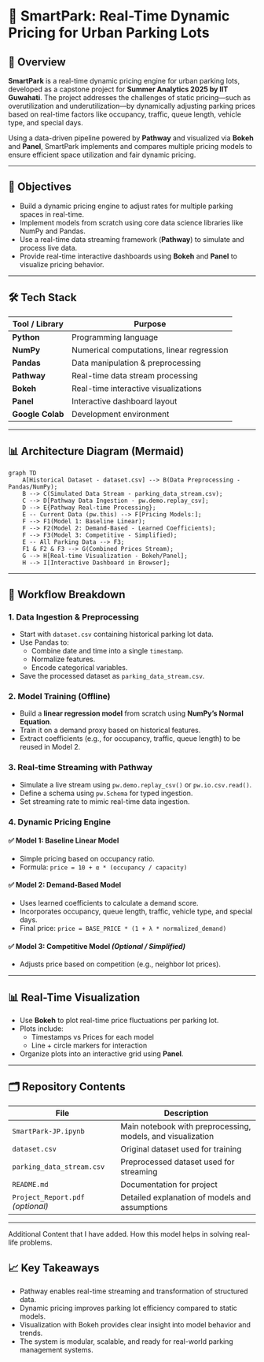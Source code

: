 # 🚗 SmartPark: Real-Time Dynamic Pricing for Urban Parking Lots

## 📄 Overview

**SmartPark** is a real-time dynamic pricing engine for urban parking lots, developed as a capstone project for **Summer Analytics 2025 by IIT Guwahati**. The project addresses the challenges of static pricing—such as overutilization and underutilization—by dynamically adjusting parking prices based on real-time factors like occupancy, traffic, queue length, vehicle type, and special days.

Using a data-driven pipeline powered by **Pathway** and visualized via **Bokeh** and **Panel**, SmartPark implements and compares multiple pricing models to ensure efficient space utilization and fair dynamic pricing.

---

## 🎯 Objectives

- Build a dynamic pricing engine to adjust rates for multiple parking spaces in real-time.
- Implement models from scratch using core data science libraries like NumPy and Pandas.
- Use a real-time data streaming framework (**Pathway**) to simulate and process live data.
- Provide real-time interactive dashboards using **Bokeh** and **Panel** to visualize pricing behavior.

---

## 🛠️ Tech Stack

| Tool / Library    | Purpose |
|-------------------|---------|
| **Python**        | Programming language |
| **NumPy**         | Numerical computations, linear regression |
| **Pandas**        | Data manipulation & preprocessing |
| **Pathway**       | Real-time data stream processing |
| **Bokeh**         | Real-time interactive visualizations |
| **Panel**         | Interactive dashboard layout |
| **Google Colab**  | Development environment |

---

## 📊 Architecture Diagram (Mermaid)

```mermaid
graph TD
    A[Historical Dataset - dataset.csv] --> B(Data Preprocessing - Pandas/NumPy);
    B --> C(Simulated Data Stream - parking_data_stream.csv);
    C --> D[Pathway Data Ingestion - pw.demo.replay_csv];
    D --> E{Pathway Real-time Processing};
    E -- Current Data (pw.this) --> F[Pricing Models:];
    F --> F1(Model 1: Baseline Linear);
    F --> F2(Model 2: Demand-Based - Learned Coefficients);
    F --> F3(Model 3: Competitive - Simplified);
    E -- All Parking Data --> F3;
    F1 & F2 & F3 --> G(Combined Prices Stream);
    G --> H[Real-time Visualization - Bokeh/Panel];
    H --> I[Interactive Dashboard in Browser];
```

---

## 🚀 Workflow Breakdown

### 1. Data Ingestion & Preprocessing
- Start with `dataset.csv` containing historical parking lot data.
- Use Pandas to:
  - Combine date and time into a single `timestamp`.
  - Normalize features.
  - Encode categorical variables.
- Save the processed dataset as `parking_data_stream.csv`.

### 2. Model Training (Offline)
- Build a **linear regression model** from scratch using **NumPy’s Normal Equation**.
- Train it on a demand proxy based on historical features.
- Extract coefficients (e.g., for occupancy, traffic, queue length) to be reused in Model 2.

### 3. Real-time Streaming with Pathway
- Simulate a live stream using `pw.demo.replay_csv()` or `pw.io.csv.read()`.
- Define a schema using `pw.Schema` for typed ingestion.
- Set streaming rate to mimic real-time data ingestion.

### 4. Dynamic Pricing Engine

#### ✅ Model 1: Baseline Linear Model
- Simple pricing based on occupancy ratio.
- Formula: `price = 10 + α * (occupancy / capacity)`

#### ✅ Model 2: Demand-Based Model
- Uses learned coefficients to calculate a demand score.
- Incorporates occupancy, queue length, traffic, vehicle type, and special days.
- Final price: `price = BASE_PRICE * (1 + λ * normalized_demand)`

#### ✅ Model 3: Competitive Model *(Optional / Simplified)*
- Adjusts price based on competition (e.g., neighbor lot prices).

---

## 📊 Real-Time Visualization

- Use **Bokeh** to plot real-time price fluctuations per parking lot.
- Plots include:
  - Timestamps vs Prices for each model
  - Line + circle markers for interaction
- Organize plots into an interactive grid using **Panel**.

---

## 🗂️ Repository Contents

| File | Description |
|------|-------------|
| `SmartPark-JP.ipynb` | Main notebook with preprocessing, models, and visualization |
| `dataset.csv` | Original dataset used for training |
| `parking_data_stream.csv` | Preprocessed dataset used for streaming |
| `README.md` | Documentation for project |
| `Project_Report.pdf` *(optional)* | Detailed explanation of models and assumptions |

---
Additional Content that I have added. How this model helps in solving real-life problems.
## 📈 Key Takeaways

- Pathway enables real-time streaming and transformation of structured data.
- Dynamic pricing improves parking lot efficiency compared to static models.
- Visualization with Bokeh provides clear insight into model behavior and trends.
- The system is modular, scalable, and ready for real-world parking management systems.
